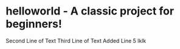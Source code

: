# helloworld - A classic project for beginners!
Second Line of Text
Third Line of Text
Added Line 5
lklk
